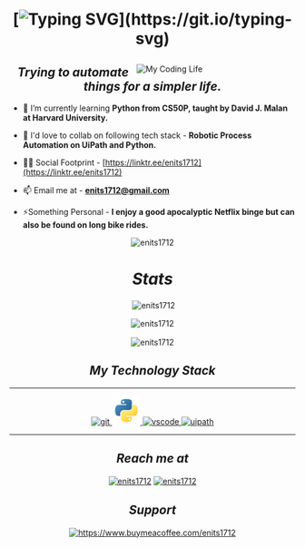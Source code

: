 <h1 align="center">

[![Typing SVG](https://readme-typing-svg.herokuapp.com?color=%2336BCF7&size=30&vCenter=true&width=500&lines=Hello%2C+I'm+Anikesh.+Welcome!)](https://git.io/typing-svg)
 
</h1>

<img align="right" alt="My Coding Life" src="https://media.giphy.com/media/l0NgQIwNvU9AUuaY0/giphy.gif" width="280" >

<h2 align="center"><i>Trying to automate things for a simpler life.</i></h2>

- 🌱 I’m currently learning **Python from CS50P, taught by David J. Malan at Harvard University.**

- 👯 I'd love to collab on following tech stack - **Robotic Process Automation on UiPath and Python.**
- 👨‍💻 Social Footprint -  [https://linktr.ee/enits1712](https://linktr.ee/enits1712)

- 📫 Email me at - **enits1712@gmail.com**

- ⚡Something Personal - **I enjoy a good apocalyptic Netflix binge but can also be found on long bike rides.**

<p align="center"> <img src="https://komarev.com/ghpvc/?username=enits1712&label=Profile%20views&color=0e75b6&style=flat" alt="enits1712" /> </p>

<div align = "center">
<h1><i>Stats</i></h1>
<p>&nbsp;<img align="center" src="https://github-readme-stats.vercel.app/api?username=enits1712&show_icons=true&theme=darcula&bg_color=00000000&count_private=true" alt="enits1712" /></p>
<p><img align="center" src="https://github-readme-streak-stats.herokuapp.com/?user=enits1712" alt="enits1712" /></p>

<p><img align="center" src="https://github-readme-stats.vercel.app/api/top-langs?username=enits1712&show_icons=true&locale=en&layout=compact&theme=darcula&bg_color=00000000)" alt="enits1712" /></p>

<div align = "center">
<h2 align="center"><i>My Technology Stack</i></h2>
<hr>
<p align="center"> <a href="https://git-scm.com/" target="_blank" rel="noreferrer"> <img src="https://www.vectorlogo.zone/logos/git-scm/git-scm-icon.svg" alt="git" width="40" height="50"/> </a> <a href="https://www.python.org" target="_blank" rel="noreferrer"> <img src="https://raw.githubusercontent.com/devicons/devicon/master/icons/python/python-original.svg" alt="python" width="50" height="50"/> 
           <a href="https://code.visualstudio.com/" target="_blank" rel="noreferrer">  <img src="https://cdn.jsdelivr.net/gh/devicons/devicon/icons/vscode/vscode-original.svg" alt="vscode" width="45" height="47" /> <a href="https://www.uipath.com/" target="_blank" rel="noreferrer">  <img src="https://media.glassdoor.com/sqls/1102519/uipath-squarelogo-1571834817890.png" alt="uipath" width="45" height="47" />
          </a> </p>
<hr>
<p align="center">

<h2 align="center"><i>Reach me at</i></h2>
<a href="https://twitter.com/enits1712" target="blank"><img align="center" src="https://raw.githubusercontent.com/rahuldkjain/github-profile-readme-generator/master/src/images/icons/Social/twitter.svg" alt="enits1712" height="40" width="50" /></a>
<a href="https://linkedin.com/in/enits1712" target="blank"><img align="center" src="https://raw.githubusercontent.com/rahuldkjain/github-profile-readme-generator/master/src/images/icons/Social/linked-in-alt.svg" alt="enits1712" height="35" width="50" /></a>
</p>

<h2 align="center"><i>Support</i></h2>
<p><a href="https://www.buymeacoffee.com/enits1712"> <img align="center" src="https://cdn.buymeacoffee.com/buttons/v2/default-yellow.png" height="40" width="150" alt="https://www.buymeacoffee.com/enits1712" /></a></p><br><br>
